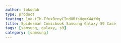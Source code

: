 ```yaml
---
author: tokodab
type: product
featimg: 1oa-tIh-TfuxBrnyCIndURisHqmX4AtWq
title: Spiderman Comicbook Samsung Galaxy S9 Case
tags: [samsung, galaxy, s9]
category: [samsung]
---
```

